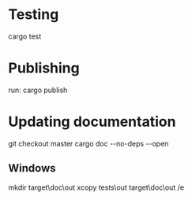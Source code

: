 # Testing

cargo test


# Publishing

run: cargo publish


# Updating documentation

git checkout master
cargo doc --no-deps --open

## Windows
mkdir target\doc\out
xcopy tests\out target\doc\out /e